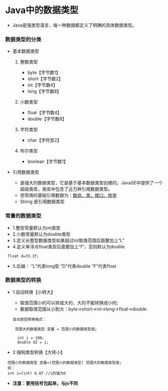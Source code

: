 # Java中的数据类型
* Java是强类型语言，每一种数据都定义了明确的具体数据类型。
### 数据类型的分类
* 基本数据类型
  1. 整数类型
     * byte【字节数1】
     * short【字节数2】
     * int【字节数4】
     * long【字节数8】

  2. 小数类型
     * float【字节数4】
     * double【字节数8】

  3. 字符类型
     * char【字符型2】

  4. 布尔类型
     * boolean【字节数1】


* 引用数据类型
  * 是强大的数据类型，它是基于基本数据类型创建的。JavaSE中提供了一个超级类库，类库中包含了近万种引用数据类型。
  * 但常用的基础引用数据为：<u>数组、类、接口、枚举</u>
  * String 是引用数据类型
### 常量的数据类型
* 1.整型常量默认为int类型
* 2.小数常量默认为double类型
* 3.定义长整型数据类型如果超过int取值范围后面要加上“L”
* 4.定义单浮点float类型后面要加上“f”，否则默认为double
 ```
  float d=33.3f;
 ```
* 5.后缀：
    “L”代表long型
    “D”代表double
    “F”代表float


### 数据类型的转换
* 1.自动转换【小转大】
  * 取值范围小的可以转成大的，大的不能转换成小的;
  * 数据取值范围从小到大：byte->short->int->long->float->double
   ```
   自动类型转换格式：

    范围大的数据类型 变量 = 范围小的数据类型值;
   ```

   ```
     int i = 100;
     double d2 = i;
   ```
* 2.强制类型转换【大转小】
```
 范围小的数据类型 变量=(范围小的数据类型) 范围大的数据类型值;
 如：
 int i=(int) 6.87 //i的值为6
```
  * **注意：要用括号包起来，与js不同**

